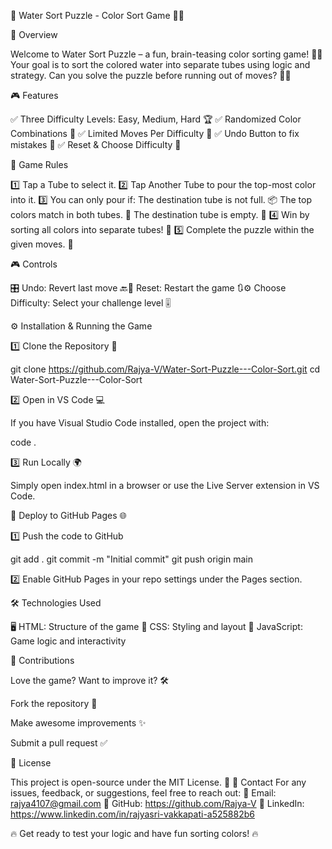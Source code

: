 🌊 Water Sort Puzzle - Color Sort Game 🎨🧪

🚀 Overview

Welcome to Water Sort Puzzle – a fun, brain-teasing color sorting game! 
🧠✨ Your goal is to sort the colored water into separate tubes using logic and strategy. 
Can you solve the puzzle before running out of moves? 🤔🎯

🎮 Features

✅ Three Difficulty Levels: Easy, Medium, Hard 🏆
✅ Randomized Color Combinations 🎨
✅ Limited Moves Per Difficulty 🎯
✅ Undo Button to fix mistakes 🔄
✅ Reset & Choose Difficulty 🔧

📝 Game Rules

1️⃣ Tap a Tube to select it.
2️⃣ Tap Another Tube to pour the top-most color into it.
3️⃣ You can only pour if:
The destination tube is not full. 📦
The top colors match in both tubes. 🎨
The destination tube is empty. 🏺
4️⃣ Win by sorting all colors into separate tubes! 🎉
5️⃣ Complete the puzzle within the given moves. 🎯

🎮 Controls

🎛️ Undo: Revert last move 
🔙🔄 Reset: Restart the game 
🔃⚙️ Choose Difficulty: Select your challenge level 🎚️

⚙️ Installation & Running the Game

1️⃣ Clone the Repository 📂

git clone https://github.com/Rajya-V/Water-Sort-Puzzle---Color-Sort.git
cd Water-Sort-Puzzle---Color-Sort

2️⃣ Open in VS Code 💻

If you have Visual Studio Code installed, open the project with:

code .

3️⃣ Run Locally 🌍

Simply open index.html in a browser or use the Live Server extension in VS Code.

🚀 Deploy to GitHub Pages 🌐

1️⃣ Push the code to GitHub

git add .
git commit -m "Initial commit"
git push origin main

2️⃣ Enable GitHub Pages in your repo settings under the Pages section.

🛠️ Technologies Used

🖥️ HTML: Structure of the game
🎨 CSS: Styling and layout
🧠 JavaScript: Game logic and interactivity

🤝 Contributions

Love the game? Want to improve it? 🛠️

Fork the repository 🔀

Make awesome improvements ✨

Submit a pull request ✅

📜 License

This project is open-source under the MIT License. 📝
📩 Contact
For any issues, feedback, or suggestions, feel free to reach out:
📧 Email: rajya4107@gmail.com
🔗 GitHub: https://github.com/Rajya-V
💼 LinkedIn: https://www.linkedin.com/in/rajyasri-vakkapati-a525882b6

🔥 Get ready to test your logic and have fun sorting colors! 🔥
